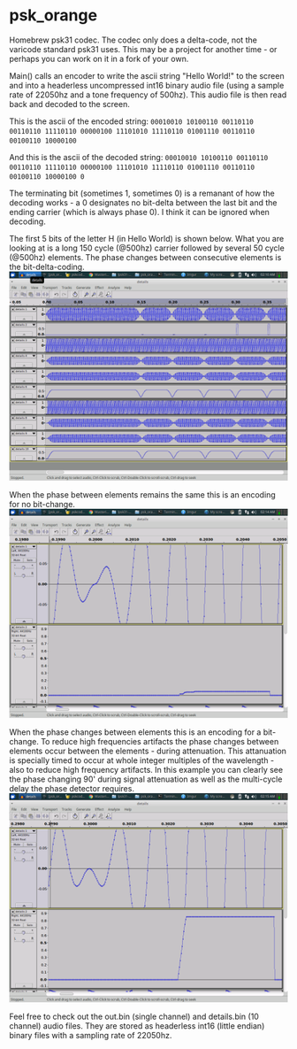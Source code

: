 # psk_orange
Homebrew psk31 codec. The codec only does a delta-code, not the varicode standard psk31 uses. This may be a project for another time - or perhaps you can work on it in a fork of your own.

Main() calls an encoder to write the ascii string "Hello World!" to the screen and into a headerless uncompressed int16 binary audio file (using a sample rate of 22050hz and a tone frequency of 500hz). This audio file is then read back and decoded to the screen.

This is the ascii of the encoded string:
`00010010 10100110 00110110 00110110 11110110 00000100 11101010 11110110 01001110 00110110 00100110 10000100 `

And this is the ascii of the decoded string:
`00010010 10100110 00110110 00110110 11110110 00000100 11101010 11110110 01001110 00110110 00100110 10000100 0`

The terminating bit (sometimes 1, sometimes 0) is a remanant of how the decoding works - a 0 designates no bit-delta between the last bit and the ending carrier (which is always phase 0). I think it can be ignored when decoding.

The first 5 bits of the letter H (in Hello World) is shown below. What you are looking at is a long 150 cycle (@500hz) carrier followed by several 50 cycle (@500hz) elements. The phase changes between consecutive elements is the bit-delta-coding.
![First 5 bits of Hello World](hello-world-first-5-bits.png)

When the phase between elements remains the same this is an encoding for no bit-change. ![delta-0](hello-world-delta-0.png)

When the phase changes between elements this is an encoding for a bit-change. To reduce high frequencies artifacts the phase changes between elements occur between the elements - during attenuation. This attanuation is specially timed to occur at whole integer multiples of the wavelength - also to reduce high frequency artifacts. In this example you can clearly see the phase changing 90' during signal attenuation as well as the multi-cycle delay the phase detector requires. ![delta-1](hello-world-delta-1.png)

Feel free to check out the out.bin (single channel) and details.bin (10 channel) audio files. They are stored as headerless int16 (little endian) binary files with a sampling rate of 22050hz.
